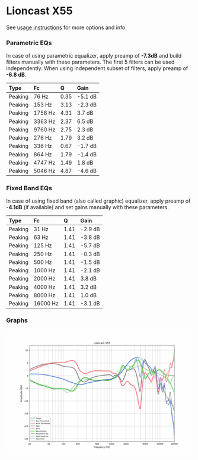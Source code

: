 # Lioncast X55
See [usage instructions](https://github.com/jaakkopasanen/AutoEq#usage) for more options and info.

### Parametric EQs
In case of using parametric equalizer, apply preamp of **-7.3dB** and build filters manually
with these parameters. The first 5 filters can be used independently.
When using independent subset of filters, apply preamp of **-6.8 dB**.

| Type    | Fc      |    Q | Gain    |
|:--------|:--------|:-----|:--------|
| Peaking | 76 Hz   | 0.35 | -5.1 dB |
| Peaking | 153 Hz  | 3.13 | -2.3 dB |
| Peaking | 1758 Hz | 4.31 | 3.7 dB  |
| Peaking | 3363 Hz | 2.37 | 6.5 dB  |
| Peaking | 9760 Hz | 2.75 | 2.3 dB  |
| Peaking | 276 Hz  | 1.79 | 3.2 dB  |
| Peaking | 336 Hz  | 0.67 | -1.7 dB |
| Peaking | 864 Hz  | 1.79 | -1.4 dB |
| Peaking | 4747 Hz | 1.49 | 1.8 dB  |
| Peaking | 5046 Hz | 4.87 | -4.6 dB |

### Fixed Band EQs
In case of using fixed band (also called graphic) equalizer, apply preamp of **-4.1dB**
(if available) and set gains manually with these parameters.

| Type    | Fc       |    Q | Gain    |
|:--------|:---------|:-----|:--------|
| Peaking | 31 Hz    | 1.41 | -2.9 dB |
| Peaking | 63 Hz    | 1.41 | -3.8 dB |
| Peaking | 125 Hz   | 1.41 | -5.7 dB |
| Peaking | 250 Hz   | 1.41 | -0.3 dB |
| Peaking | 500 Hz   | 1.41 | -1.5 dB |
| Peaking | 1000 Hz  | 1.41 | -2.1 dB |
| Peaking | 2000 Hz  | 1.41 | 3.8 dB  |
| Peaking | 4000 Hz  | 1.41 | 3.2 dB  |
| Peaking | 8000 Hz  | 1.41 | 1.0 dB  |
| Peaking | 16000 Hz | 1.41 | -3.1 dB |

### Graphs
![](./Lioncast%20X55.png)